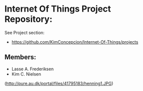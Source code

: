 # Internet Of Things Project Repository:
See Project section:
- https://github.com/KimConcepcion/Internet-Of-Things/projects

## Members:
- Lasse A. Frederiksen
- Kim C. Nielsen

(http://pure.au.dk/portal/files/41795183/henning1.JPG)
